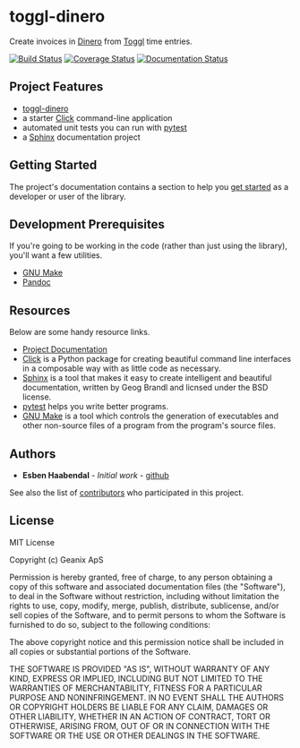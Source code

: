 # toggl-dinero

Create invoices in [Dinero](https://dinero.dk) from [Toggl](https://toggl.com)
time entries.

[![Build Status](https://travis-ci.org/geanix/toggl-dinero.svg?branch=master)](https://travis-ci.org/geanix/toggl-dinero)
[![Coverage Status](https://coveralls.io/repos/github/geanix/toggl-dinero/badge.svg?branch=master)](https://coveralls.io/github/geanix/toggl-dinero?branch=master)
[![Documentation Status](https://readthedocs.org/projects/toggl-dinero/badge/?version=latest)](https://toggl-dinero.readthedocs.io/en/latest/?badge=latest)

## Project Features

* [toggl-dinero](http://toggl-dinero.readthedocs.io/)
* a starter [Click](http://click.pocoo.org/5/) command-line application
* automated unit tests you can run with [pytest](https://docs.pytest.org/en/latest/)
* a [Sphinx](http://www.sphinx-doc.org/en/master/) documentation project

## Getting Started

The project's documentation contains a section to help you
[get started](https://toggl-dinero.readthedocs.io/en/latest/getting_started.html) as a developer or
user of the library.

## Development Prerequisites

If you're going to be working in the code (rather than just using the library), you'll want a few utilities.

* [GNU Make](https://www.gnu.org/software/make/)
* [Pandoc](https://pandoc.org/)

## Resources

Below are some handy resource links.

* [Project Documentation](http://toggl-dinero.readthedocs.io/)
* [Click](http://click.pocoo.org/5/) is a Python package for creating beautiful command line interfaces in a composable way with as little code as necessary.
* [Sphinx](http://www.sphinx-doc.org/en/master/) is a tool that makes it easy to create intelligent and beautiful documentation, written by Geog Brandl and licnsed under the BSD license.
* [pytest](https://docs.pytest.org/en/latest/) helps you write better programs.
* [GNU Make](https://www.gnu.org/software/make/) is a tool which controls the generation of executables and other non-source files of a program from the program's source files.


## Authors

* **Esben Haabendal** - *Initial work* - [github](https://github.com/esben)

See also the list of
[contributors](https://github.com/geanix/toggl-dinero/contributors) who
participated in this project.

## License

MIT License

Copyright (c)  Geanix ApS

Permission is hereby granted, free of charge, to any person obtaining a copy
of this software and associated documentation files (the "Software"), to deal
in the Software without restriction, including without limitation the rights
to use, copy, modify, merge, publish, distribute, sublicense, and/or sell
copies of the Software, and to permit persons to whom the Software is
furnished to do so, subject to the following conditions:

The above copyright notice and this permission notice shall be included in all
copies or substantial portions of the Software.

THE SOFTWARE IS PROVIDED "AS IS", WITHOUT WARRANTY OF ANY KIND, EXPRESS OR
IMPLIED, INCLUDING BUT NOT LIMITED TO THE WARRANTIES OF MERCHANTABILITY,
FITNESS FOR A PARTICULAR PURPOSE AND NONINFRINGEMENT. IN NO EVENT SHALL THE
AUTHORS OR COPYRIGHT HOLDERS BE LIABLE FOR ANY CLAIM, DAMAGES OR OTHER
LIABILITY, WHETHER IN AN ACTION OF CONTRACT, TORT OR OTHERWISE, ARISING FROM,
OUT OF OR IN CONNECTION WITH THE SOFTWARE OR THE USE OR OTHER DEALINGS IN THE
SOFTWARE.
